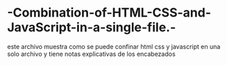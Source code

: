 # -Combination-of-HTML-CSS-and-JavaScript-in-a-single-file.-
este archivo muestra como se puede confinar html css y javascript en una solo archivo y tiene notas explicativas de los encabezados

<!DOCTYPE html>
<html lang="en">
<head>
    <meta charset="UTF-8"> 
    <meta http-equiv="X-UA-Compatible" content="IE=edge">
    <meta name="viewport" content="width=device-width, initial-scale=1.0">
    <!--
        UTF-8 es un sistema de codificación de caracteres que se utiliza para representar texto en computadoras y otros dispositivos. El nombre UTF-8 proviene de "Unicode Transformation Format - 8 bits"
       
        La etiqueta meta <meta http-equiv="X-UA-Compatible" content="IE=edge"> es una directiva específica para Internet Explorer (especialmente versiones antiguas) que indica cómo el navegador debería renderizar la página web.

Vamos a descomponerlo:

http-equiv="X-UA-Compatible": El atributo http-equiv se utiliza en elementos HTML <meta> para simular una respuesta HTTP de cabecera. En este caso, X-UA-Compatible es una cabecera que Internet Explorer utiliza para determinar cómo mostrar una página.
content="IE=edge": El atributo content especifica el valor para la cabecera. En este caso, IE=edge le dice a Internet Explorer que utilice el modo de renderizado más reciente disponible en ese navegador.
La etiqueta meta <meta name="viewport" content="width=device-width, initial-scale=1.0"> es esencial para hacer que las páginas web sean responsive y se muestren adecuadamente en dispositivos móviles y tablets. Veamos en detalle:

name="viewport": Esta etiqueta meta especifica que estamos estableciendo configuraciones para el "viewport", que es el área visible de la página web en un dispositivo.
content:
width=device-width: Esta instrucción le dice al navegador que ajuste el ancho del viewport al ancho del dispositivo. En otras palabras, el ancho de la página debería ser igual al ancho del dispositivo en el que se está visualizando.
initial-scale=1.0: Define el nivel de zoom inicial cuando la página es cargada por primera vez. El valor "1.0" significa que la página se muestra al tamaño real, sin ningún tipo de zoom.-->
    <title>Mi Página</title>
    <style>
        /* CSS va aquí */
        body {
            font-family: Arial, sans-serif;
            background-color: #f4f4f4;
            text-align: center;
            margin-top: 50px;
        }
        .mi-boton {
            padding: 10px 20px;
            background-color: #333;
            color: #fff;
            border: none;
            cursor: pointer;
        }
    </style>
</head>
<body>

<h1>¡Bienvenido a mi página!</h1>
<button class="mi-boton" onclick="saludar()">Haz clic en mí</button>

<script>
    // JavaScript va aquí
    function saludar() {
        alert('¡Hola, mundo!');
    }
</script>

</body>
</html>
